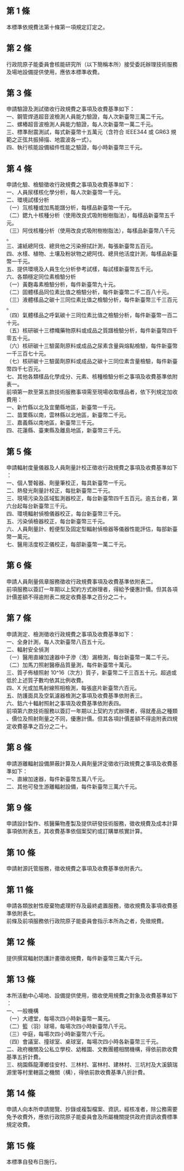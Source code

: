 第 1 條
-------
本標準依規費法第十條第一項規定訂定之。

第 2 條
-------
行政院原子能委員會核能研究所（以下簡稱本所）接受委託辦理技術服務  
及場地設備提供使用，應依本標準收費。

第 3 條
-------
申請驗證及測試徵收行政規費之事項及收費基準如下：  
一、鋼管焊道超音波檢測人員能力驗證，每人次新臺幣三萬二千元。   
二、螺樁超音波檢測人員能力驗證，每人次新臺幣一萬二千元。   
三、標準耐震測試，每式新臺幣十五萬元（含符合 IEEE344  或 GR63 規  
    範之正弦共振掃描、地震波各一式）。  
四、執行核能設備組件性能之驗證，每小時新臺幣三千元。

第 4 條
-------
申請化驗、檢驗徵收行政規費之事項及收費基準如下：  
一、人員尿樣核化學分析，每人次新臺幣一千元。   
二、環境試樣分析   
（一）氚核種或加馬能譜分析，每樣品新臺幣一千元。   
（二）鍶九十核種分析（使用改良式吸附樹樹脂法），每樣品新臺幣五千  
      元。  
（三）阿伐核種分析（使用改良式吸附樹樹脂法），每樣品新臺幣八千元  
      。  
三、濾紙總阿伐、總貝他之污染擦拭計測，每張新臺幣五百元。   
四、水樣、植物、土壤及粉狀物之總阿伐、總貝他活度計測，每樣品新臺  
    幣一千元。  
五、提供環境及人員生化分析參考試樣，每試樣新臺幣五千元。   
六、各類穩定同位素檢驗分析   
（一）黃麴毒素檢驗分析，每件新臺幣九十元。   
（二）固體樣品同位素比值之檢驗分析，每件新臺幣二千二百八十元。   
（三）液體樣品之碳十三同位素比值之檢驗分析，每件新臺幣三千三百元  
      。  
（四）氣體樣品之呼氣碳十三同位素比值之檢驗分析，每件新臺幣一百二  
      十元。  
（五）核研碳十三標幟藥物原料或成品之質譜檢驗分析，每件新臺幣四千  
      零五十元。  
（六）核研碳十三驗菌劑原料或成品之尿素含量與熔點檢驗，每件新臺幣  
      一千三百七十元。  
（七）核研碳十三驗菌劑原料或成品之碳十三同位素含量檢驗，每件新臺  
      幣四千七百元。  
七、其他各類樣品化學成分、元素、核種檢驗分析之事項及收費基準依附  
    表一。  
前項第一款至第五款技術服務事項需至現場收取樣品者，依下列規定加收  
費用：  
一、新竹縣以北及宜蘭縣地區，新臺幣一千元。   
二、苗栗縣以南，雲林縣以北地區，新臺幣二千元。   
三、嘉義縣以南地區，新臺幣三千元。   
四、花蓮縣、臺東縣及離島地區，新臺幣三千元。

第 5 條
-------
申請輻射度量儀器及人員劑量計校正徵收行政規費之事項及收費基準如下  
：  
一、個人警報器、劑量筆校正，每具新臺幣一千元。   
二、熱發光劑量計校正，每批新臺幣二千元。   
三、現場污染及區域監測器校正，每台新臺幣四千五百元。逾五台者，第  
    六台起每台新臺幣三千元。  
四、環境輻射偵檢儀器校正，每台新臺幣三千元。   
五、污染偵檢器校正，每台新臺幣三千元。   
六、人員劑量計、輕便型及固定型輻射偵檢器等儀器性能評估，每部新臺  
    幣一萬元。  
七、醫用活度校正儀校正，每部新臺幣一萬二千元。

第 6 條
-------
申請人員劑量佩章服務徵收行政規費事項及收費基準依附表二。  
前項服務以簽訂一年期以上契約方式辦理者，得給予優惠計價。但其各項  
計價差額不得逾附表二規定收費基準之百分之二十。

第 7 條
-------
申請測定、檢測徵收行政規費之事項及收費基準如下：  
一、全身計測，每人次新臺幣八百五十元。  
二、輻射安全偵測  
（一）醫用直線加速器中子滲（洩）漏檢測，每台新臺幣一萬二千元。  
（二）加馬刀照射醫療品質量測，每件新臺幣十萬元。  
三、質子佈植照射 10^16（次方）質子，新臺幣二千三百五十元。超過或  
    低於上述質子數均依其比例收費。  
四、X 光或加馬射線照相檢測，每張底片新臺幣六百元。  
五、防護面具及空氣濾器檢測之事項及收費基準依附表三。  
六、鈷六十輻射照射之事項及收費基準依附表四。  
前項第六款技術服務以簽訂一年期以上契約方式辦理者，得就產品之種類  
、價位及照射劑量之不同，優惠計價。但其各項計價差額不得逾附表四規  
定收費基準之百分之二十。

第 8 條
-------
申請游離輻射設備屏蔽計算及人員劑量評定徵收行政規費之事項及收費基  
準如下：  
一、直線加速器，每件新臺幣五萬八千元。   
二、其他可發生游離輻射設備，每件新臺幣三萬六千元。

第 9 條
-------
申請設計製作、核醫藥物產製及提供研發技術服務，徵收規費及成本計算  
事項依附表五，其收費基準依個案契約或訂購單核實計算。

第 10 條
--------
申請射源託管服務，徵收規費之事項及收費基準依附表六。

第 11 條
--------
申請各類放射性廢棄物處理貯存及最終處置服務，徵收規費及事項收費基  
準依附表七。  
前條及前項服務依行政院原子能委員會指示本所為之者，免徵規費。

第 12 條
--------
提供撰寫輻射防護計畫徵收規費，每件新臺幣三萬六千元。

第 13 條
--------
本所活動中心場地、設備提供使用，徵收使用規費之對象及收費基準如下  
：  
一、一般機構  
（一）大禮堂，每場次四小時新臺幣一萬元。  
（二）籃（羽）球場，每場次四小時新臺幣八千元。  
（三）中庭，每場次四小時新臺幣六千元。  
（四）會議室、撞球室、桌球室，每場次四小時各新臺幣三千元。  
二、政府機關及公私立學校、幼稚園、文教團體相關機構，得依前款收費  
    基準五折計費。  
三、桃園縣龍潭鄉佳安村、三林村、富林村、建林村、三坑村及大溪鎮瑞  
    源里等村里轄區之機關（構），得依前款收費基準八折計費。

第 14 條
--------
申請人向本所申請閱覽、抄錄或複製檔案、資訊，經核准者，除公務需要  
免予收費外，應依行政院原子能委員會及所屬機關提供政府資訊收費標準  
規定收費。

第 15 條
--------
本標準自發布日施行。

